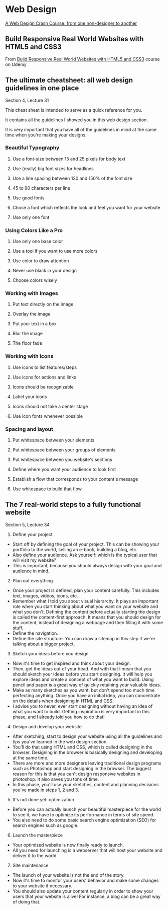 # Web Design

[A Web Design Crash Course: from one non-designer to another](https://medium.freecodecamp.org/a-web-design-crash-course-from-one-non-designer-to-another-a6f8da0e6aa)

## Build Responsive Real World Websites with HTML5 and CSS3

From [Build Responsive Real World Websites with HTML5 and CSS3](https://www.udemy.com/design-and-develop-a-killer-website-with-html5-and-css3/) course on Udemy

## The ultimate cheatsheet: all web design guidelines in one place

Section 4, Lecture 31

This cheat sheet is intended to serve as a quick reference for you.

It contains all the guidelines I showed you in this web design section.

It is very important that you have all of the guidelines in mind at the same time when you're making your designs.


### Beautiful Typography

1. Use a font-size between 15 and 25 pixels for body text

2. Use (really) big font sizes for headlines

3. Use a line spacing between 120 and 150% of the font size

4. 45 to 90 characters per line

5. Use good fonts

6. Chose a font which reflects the look and feel you want for your website

7. Use only one font



### Using Colors Like a Pro

1. Use only one base color

2. Use a tool if you want to use more colors

3. Use color to draw attention

4. Never use black in your design

5. Choose colors wisely



### Working with Images

1. Put text directly on the image

2. Overlay the image

3. Put your text in a box

4. Blur the image

5. The floor fade



### Working with icons

1. Use icons to list features/steps

2. Use icons for actions and links

3. Icons should be recognizable

4. Label your icons

5. Icons should not take a center stage

6. Use icon fonts whenever possible



### Spacing and layout

1. Put whitespace between your elements

2. Put whitespace between your groups of elements

3. Put whitespace between you website's sections

4. Define where you want your audience to look first

5. Establish a flow that corresponds to your content's message

6. Use whitespace to build that flow


## The 7 real-world steps to a fully functional website

Section 5, Lecture 34

1. Define your project
  - Start off by defining the goal of your project. This can be showing your portfolio to the world, selling an e-book, building a blog, etc.
  - Also define your audience. Ask yourself: which is the typical user that will visit my website?
  - This is important, because you should always design with your goal and audience in mind.

2. Plan out everything

  - Once your project is defined, plan your content carefully. This includes text, images, videos, icons, etc.
  - Remember what I told you about visual hierarchy. It plays an important role when you start thinking about what you want on your website and what you don't. Defining the content before actually starting the design is called the content-first approach. It means that you should design for the content, instead of designing a webpage and then filling it with some stuff.
  - Define the navigation.
  - Define the site structure. You can draw a sitemap in this step if we're talking about a bigger project.

3. Sketch your ideas before you design

  - Now it's time to get inspired and think about your design.
  - Then, get the ideas out of your head. And with that I mean that you should sketch your ideas before you start designing. It will help you explore ideas and create a concept of what you want to build. Using pencil and paper is a great way of quickly retaining your valuable ideas.
  - Make as many sketches as you want, but don't spend too much time perfecting anything. Once you have an initial idea, you can concentrate on the details when designing in HTML and CSS.
  - I advise you to never, ever start designing without having an idea of what you want to build. Getting inspiration is very important in this phase, and I already told you how to do that!

4. Design and develop your website

  - After sketching, start to design your website using all the guidelines and tips you've learned in the web design section.
  - You'll do that using HTML and CSS, which is called designing in the browser. Designing in the browser is basically designing and developing at the same time.
  - There are more and more designers leaving traditional design programs such as Photoshop and start designing in the browser. The biggest reason for this is that you can't design responsive websites in photoshop. It also saves you tons of time.
  - In this phase, you'll use your sketches, content and planning decisions you've made in steps 1, 2 and 3.

5. It's not done yet: optimization

  - Before you can actually launch your beautiful masterpiece for the world to see it, we have to optimize its performance in terms of site speed.
  - You also need to do some basic search engine optimization (SEO) for search engines such as google.

6. Launch the masterpiece

  - Your optimized website is now finally ready to launch.
  - All you need for launching is a webserver that will host your website and deliver it to the world.

7. Site maintenance

  - The launch of your website is not the end of the story.
  - Now it's time to monitor your users' behavior and make some changes to your website if necessary.
  - You should also update your content regularly in order to show your users that your website is alive! For instance, a blog can be a great way of doing that.
